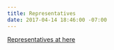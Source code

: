 ```yaml
---
title: Representatives
date: 2017-04-14 18:46:00 -07:00
---
```


[Representatives at here](https://jekyllrb.com/docs/collections/Representatives)